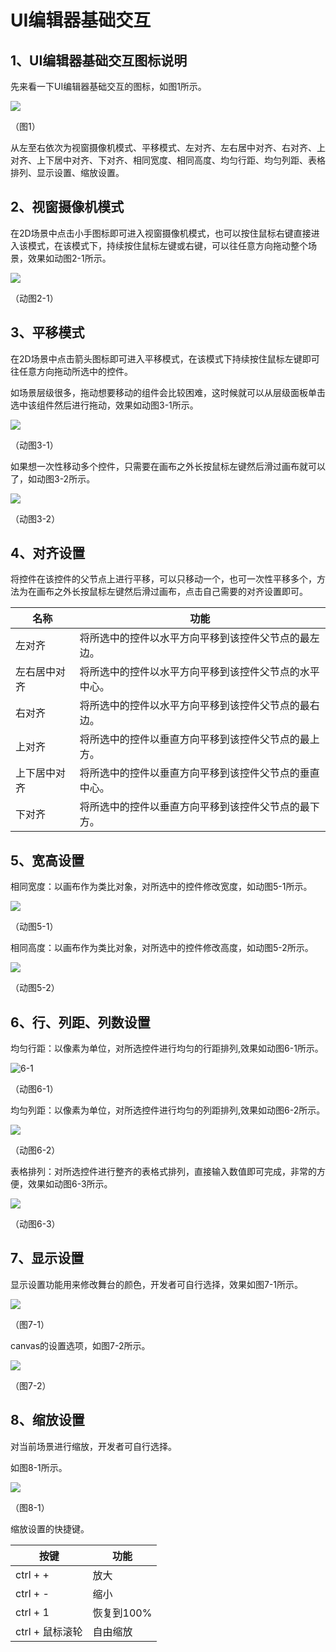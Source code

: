 # UI编辑器基础交互

## 1、UI编辑器基础交互图标说明

先来看一下UI编辑器基础交互的图标，如图1所示。

![](img/1.png) 

（图1）

​        从左至右依次为视窗摄像机模式、平移模式、左对齐、左右居中对齐、右对齐、上对齐、上下居中对齐、下对齐、相同宽度、相同高度、均匀行距、均匀列距、表格排列、显示设置、缩放设置。

## 2、视窗摄像机模式

​        在2D场景中点击小手图标即可进入视窗摄像机模式，也可以按住鼠标右键直接进入该模式，在该模式下，持续按住鼠标左键或右键，可以往任意方向拖动整个场景，效果如动图2-1所示。

![](img/2-1.gif) 

（动图2-1）

## 3、平移模式

在2D场景中点击箭头图标即可进入平移模式，在该模式下持续按住鼠标左键即可往任意方向拖动所选中的控件。

如场景层级很多，拖动想要移动的组件会比较困难，这时候就可以从层级面板单击选中该组件然后进行拖动，效果如动图3-1所示。

![](img/3-1.gif) 

（动图3-1）

如果想一次性移动多个控件，只需要在画布之外长按鼠标左键然后滑过画布就可以了，如动图3-2所示。

![](img/3-2.gif) 

（动图3-2）

## 4、对齐设置

将控件在该控件的父节点上进行平移，可以只移动一个，也可一次性平移多个，方法为在画布之外长按鼠标左键然后滑过画布，点击自己需要的对齐设置即可。

| 名称         | 功能                                                   |
| ------------ | ------------------------------------------------------ |
| 左对齐       | 将所选中的控件以水平方向平移到该控件父节点的最左边。   |
| 左右居中对齐 | 将所选中的控件以水平方向平移到该控件父节点的水平中心。 |
| 右对齐       | 将所选中的控件以水平方向平移到该控件父节点的最右边。   |
| 上对齐       | 将所选中的控件以垂直方向平移到该控件父节点的最上方。   |
| 上下居中对齐 | 将所选中的控件以垂直方向平移到该控件父节点的垂直中心。 |
| 下对齐       | 将所选中的控件以垂直方向平移到该控件父节点的最下方。   |

## 5、宽高设置

相同宽度：以画布作为类比对象，对所选中的控件修改宽度，如动图5-1所示。

![](img/5-1.gif) 

（动图5-1）

相同高度：以画布作为类比对象，对所选中的控件修改高度，如动图5-2所示。

![](img/5-2.gif) 

（动图5-2）

## 6、行、列距、列数设置

均匀行距：以像素为单位，对所选控件进行均匀的行距排列,效果如动图6-1所示。

![6-1](img/6-1.gif) 

（动图6-1）

均匀列距：以像素为单位，对所选控件进行均匀的列距排列,效果如动图6-2所示。

![](img/6-2.gif) 

（动图6-2）

表格排列：对所选控件进行整齐的表格式排列，直接输入数值即可完成，非常的方便，效果如动图6-3所示。

![](img/6-3.gif) 

（动图6-3）

## 7、显示设置

显示设置功能用来修改舞台的颜色，开发者可自行选择，效果如图7-1所示。

![](img/7-1.png) 

（图7-1）

canvas的设置选项，如图7-2所示。

![](img/7-2.png) 

（图7-2）

## 8、缩放设置

对当前场景进行缩放，开发者可自行选择。

如图8-1所示。

![](img/8-1.png) 

（图8-1）

缩放设置的快捷键。

| 按键              | 功能       |
| ----------------- | ---------- |
| ctrl  +  +        | 放大       |
| ctrl  +  -        | 缩小       |
| ctrl  +  1        | 恢复到100% |
| ctrl  +  鼠标滚轮 | 自由缩放   |

